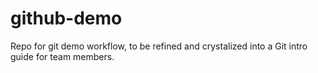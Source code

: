 # github-demo
Repo for git demo workflow, to be refined and crystalized into a Git intro guide for team members. 
